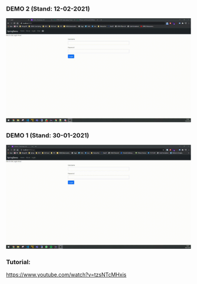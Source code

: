 ### DEMO 2 (Stand: 12-02-2021)
![Alt Text](demo_2.gif)


### DEMO 1 (Stand: 30-01-2021)
![Alt Text](demo_1.gif)


### Tutorial:
https://www.youtube.com/watch?v=tzsNTcMHxis
